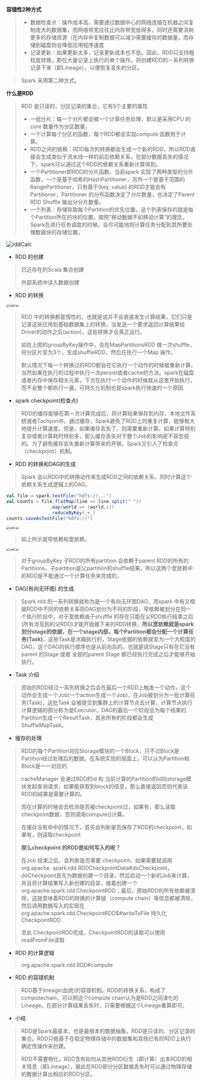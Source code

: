 **容错性2种方式**

> * 数据检查点：操作成本高，需要通过数据中心的网络连接在机器之间复制庞大的数据集，而网络带宽往往比内存带宽低得多，同时还需要消耗更多的存储资源（在内存中复制数据可以减少需要缓存的数据量，而存储到磁盘则会降低应用程序速度
> * 记录更新：如果更新太多，记录更新成本也不低。因此，RDD只支持粗粒度转换，即在大量记录上执行的单个操作。将创建RDD的一系列转换记录下来（即Lineage），以便恢复丢失的分区。

> Spark 采用第二种方式。

**什么是RDD**

> RDD 是只读的，分区记录的集合，它有5个主要的属性
>
> * 一组分片：每一个分片都会被一个计算任务处理，默认是采用CPU 的core 数量作为分区数量，
> * 一个计算每个分区的函数，每个RDD都会实现compute 函数用于计算。
> * RDD之间的依赖：RDD每次的转换都会生成一个新的RDD，所以RDD直接会生成类似于流水线一样的前后依赖关系，在部分数据丢失的情况下，spark可以通过这个RDD的依赖关系重新计算得到。
> * 一个Partitioner即RDD的分片函数，当前spark 实现了两种类型的分片函数，一个是基于哈希的HashPartitioner，另外一个是基于范围的RangePartitioner，只有基于(key, value) 的RDD才能会有Partitioner，Partitioner 的分布函数决定了分片数量，也决定了Parent RDD Shuffle 输出分分片数量。
> * 一个列表：存储存取每个Partition的优先位置，这个列表保存的就是每个Partition所在的块的位置。按照“移动数据不如移动计算”的理念，Spark在进行任务调度的时候，会尽可能地将计算任务分配到其所要处理数据块的存储位置。

![rddCalc](./pic/rddCalc.png)

* RDD 的创建

> 已近存在的Scala 集合创建
>
> 外部系统中读入数据创建

* RDD 的转换

<img src="./pic/rddCalc1.png" alt="rddCalc" style="zoom:50%;" />



> RDD 中的转换都是惰性的，也就是说并不会直接发生计算结果，它们只是记录这些应用到基础数据集上的转换，当发送一个要求返回计算结果给Driver的动作之后(action)，这些转换才会真正运行。
>
> 如在上图的groupByKey操作中，会在MapPartitionsRDD 做一次shuffle，将分区片变为3个，生成shuffleRDD，然后在执行一个Map 操作。
>
> 默认情况下每一个转换过的RDD都会在它执行一个动作的时候被重新计算，当然如果在执行的过程中执行一次persist或者cache的方法。spark在磁盘或者内存中保存相关元素，下次在执行一个动作的时候就从这里开始执行，而不会整个都执行一遍，可持久化机制也是spark执行快速的一个原因

* spark checkpoint(检查点)

> RDD的缓存能够在第一次计算完成后，将计算结果保存到内存、本地文件系统或者Tachyon中。通过缓存，Spark避免了RDD上的重复计算，能够极大地提升计算速度。但是，如果缓存丢失了，则需要重新计算。如果计算特别复杂或者计算耗时特别多，那么缓存丢失对于整个Job的影响是不容忽视的。为了避免缓存丢失重新计算带来的开销，Spark又引入了检查点（checkpoint）机制。

* RDD 的转换和DAG的生成

> Spark 会以RDD中的转换动作来生成RDD之间的依赖关系，同时计算这个依赖关系生成逻辑上的DAG。

```scala
val file = spark.textFile("hdfs://...")
val counts = file.flatMap(line => line.split(" "))
				.map(world => (world,1))
				.reduceByKey(_+_)
counts.saveAsTextFile("hdfs://")
```

<img src="./pic/rddCalc2.png" alt="rddCalc" style="zoom:50%;" />

> 如上所示是窄依赖和宽依赖。

<img src="./pic/rddDep.png" alt="rddCalc" style="zoom:50%;" />

> 对于groupByKey 子RDD的所有partition 会依赖于parent RDD的所有的Partitions，子partition是父partition的shuffle结果，所以这两个宽依赖中的RDD是不能通过一个计算任务来完成的，

* DAG(有向无环图) 的生成

> Spark rdd 的一系列转换就称为是一个有向无环图DAG，而spark 中有又根据RDD中不同的依赖关系将DAG划分为不同的阶段，窄依赖被划分在同一个执行阶段中，对于宽依赖由于shuffle 的存在只能在父RDD执行结束之后(所有涉及到的父RDD)才能开始接下来的RDD转换，**所以宽依赖就是spark划分stage的依据，在一个stage内部，每个Partition都会分配一个计算任务(Task)**，这些Task是冰箱执行的，Stage依据的依赖就变为一个大粒度的DAG，这个DAG的执行顺序也是从前向后的，也就是说Stage只有在它没有parent 的Stage 或者 全部的parent Stage 都已经执行完成之后才能够开始执行。

* Task 介绍

> 原始的RDD经过一系列转换之后会在最后一个RDD上触发一个动作，这个动作会生成一个Job(一个action生成一个Job)，在Job被划分为一批计算任务(Task)，这批Task 会被提交到集群上的计算节点去计算，计算节点执行计算逻辑的部分称为是Executor。DAG的最后一个阶段会为每个结果的Partition生成一个ResultTask，其余所有的阶段都会生成ShuffleMapTask。

* 缓存的处理

> RDD的每个Partition对应Storage模块的一个Block，只不过Block是Partition经过处理后的数据。在系统实现的层面上，可以认为Partition和Block是一一对应的.
>
> cacheManager 会通过RDD的id 和 当前计算的Partition的id向storage模块发起查询请求，如果能获取到block的信息，那么直接返回否则代表该RDD的结果是需要计算的。
>
> 而在计算的时候会去检测是否被checkpoint过，如果有，那么读取checkpoint数据，否则调用compute()计算。
>
> 在缓存没有命中的情况下，首先会判断是否保存了RDD的checkpoint，如果有，则读取checkpoint
>
> **那么checkpoint 的RDD是如何写入的呢？**
>
> 在Job 结束之后，会判断是否需要 checkpoint，如果需要就调用org.apache. spark.rdd.RDDCheckpointData#doCheckpoint，doCheckpoint首先为数据创建一个目录，然后启动一个新的Job来计算，并且将计算结果写入新创建的目录，接着创建一个org.apache.spark.rdd.CheckpointRDD；最后，原始RDD的所有依赖被清除，这就意味着RDD的转换的计算链（compute chain）等信息都被清除，然后调用数据写入的实现在org.apache.spark.rdd.CheckpointRDD$#writeToFile  持久化CheckpointRDD
>
> 至此 CheckpointRDD完成，CheckpointRDD的读取可以使用readFromFile读取

* RDD 的计算逻辑

> org.apache.spark.rdd.RDD#compute

* RDD 的容错机制

> RDD基于lineage(血统)的容错机制。RDD的转换关系，构成了computechain，可以把这个compute chain认为是RDD之间演化的Lineage。在部分计算结果丢失时，只需要根据这个Lineage重算即可。

* 小结

> RDD是Spark最基本，也是最根本的数据抽象。RDD是只读的、分区记录的集合。RDD只能基于在稳定物理存储中的数据集和其他已有的RDD上执行确定性操作来创建。
>
> RDD不需要物化。RDD含有如何从其他RDD衍生（即计算）出本RDD的相关信息（即Lineage），据此在RDD部分分区数据丢失时可以通过物理存储的数据计算出相应的RDD分区。



